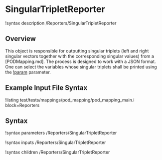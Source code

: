 # SingularTripletReporter

!syntax description /Reporters/SingularTripletReporter

## Overview

This object is responsible for outputting singular triplets (left and right singular vectors together
with the corresponding singular values) from a [PODMapping.md]. The process is designed to work with
a JSON format. One can select the variables whose singular triplets shall be printed using
the [!param](/Reporters/SingularTripletReporter/variables) parameter.

## Example Input File Syntax

!listing test/tests/mappings/pod_mapping/pod_mapping_main.i block=Reporters

## Syntax

!syntax parameters /Reporters/SingularTripletReporter

!syntax inputs /Reporters/SingularTripletReporter

!syntax children /Reporters/SingularTripletReporter
